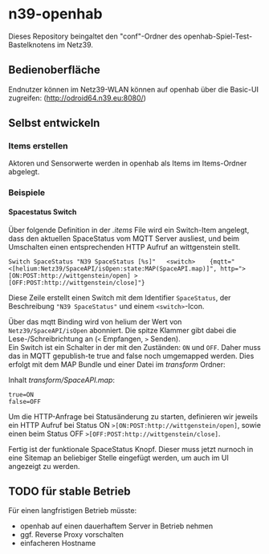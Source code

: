 # n39-openhab
Dieses Repository beingaltet den "conf"-Ordner des openhab-Spiel-Test-Bastelknotens im Netz39.

## Bedienoberfläche
Endnutzer können im Netz39-WLAN können auf openhab über die Basic-UI zugreifen: (http://odroid64.n39.eu:8080/) 

## Selbst entwickeln
### Items erstellen
Aktoren und Sensorwerte werden in openhab als Items im Items-Ordner abgelegt.

### Beispiele
#### Spacestatus Switch
Über folgende Definition in der *.items* File wird ein Switch-Item angelegt, dass den aktuellen SpaceStatus vom MQTT Server ausliest, und beim Umschalten einen entsprechenden HTTP Aufruf an wittgenstein stellt.

    Switch SpaceStatus "N39 SpaceStatus [%s]"	<switch>	{mqtt="<[helium:Netz39/SpaceAPI/isOpen:state:MAP(SpaceAPI.map)]", http=">[ON:POST:http://wittgenstein/open] >[OFF:POST:http://wittgenstein/close]"}
    
Diese Zeile erstellt einen Switch mit dem Identifier `SpaceStatus`, der Beschreibung `"N39 SpaceStatus"` und einem `<switch>`-Icon.

Über das mqtt Binding wird von helium der Wert von `Netz39/SpaceAPI/isOpen` abonniert. Die spitze Klammer gibt dabei die Lese-/Schreibrichtung an (`<` Empfangen, `>` Senden).      
Ein Switch ist ein Schalter in der mit den Zuständen: `ON` und `OFF`. Daher muss das in MQTT gepublish-te true and false noch umgemapped werden. Dies erfolgt mit dem MAP Bundle und einer Datei im *transform* Ordner:

Inhalt *transform/SpaceAPI.map*:

    true=ON
    false=OFF

Um die HTTP-Anfrage bei Statusänderung zu starten, definieren wir jeweils ein HTTP Aufruf bei Status ON `>[ON:POST:http://wittgenstein/open]`, sowie einen beim Status OFF `>[OFF:POST:http://wittgenstein/close]`.

Fertig ist der funktionale SpaceStatus Knopf. Dieser muss jetzt nurnoch in eine Sitemap an beliebiger Stelle eingefügt werden, um auch im UI angezeigt zu werden.


## TODO für stable Betrieb
Für einen langfristigen Betrieb müsste:
 * openhab auf einen dauerhaftem Server in Betrieb nehmen
 * ggf. Reverse Proxy vorschalten 
 * einfacheren Hostname 
